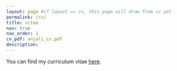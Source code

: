 ```yaml
---
layout: page #if layout == cv, this page will draw from cv.yml
permalink: /cv/
title: vitae
nav: true
nav_order: 1
cv_pdf: anjali_cv.pdf
description:
---
```


You can find my curriculum vitae [here](/assets/pdf/anjali_cv.pdf).